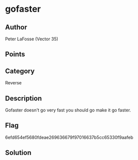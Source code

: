 # gofaster
## Author
Peter LaFosse (Vector 35)
## Points

## Category
Reverse
## Description
Gofaster doesn't go very fast you should go make it go faster.
## Flag
6efd654ef5680fdeae269636679f97016637b5cc65330f9aafeb
## Solution
